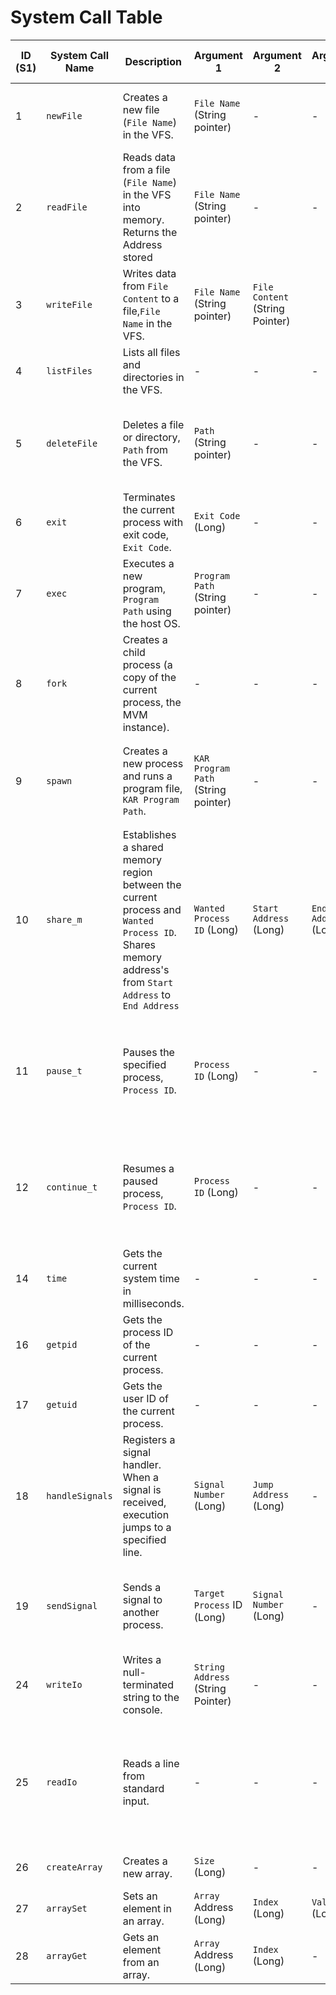 # System Call Table

| ID (S1) | System Call Name | Description                                                                                                                                           | Argument 1                          | Argument 2                      | Argument 3           | Return Value (R2)               | Notes                                                                                                                                                                  |
|---------|------------------|-------------------------------------------------------------------------------------------------------------------------------------------------------|-------------------------------------|---------------------------------|----------------------|---------------------------------|------------------------------------------------------------------------------------------------------------------------------------------------------------------------|
| 1       | `newFile`        | Creates a new file (`File Name`) in the VFS.                                                                                                          | `File Name` (String pointer)        | -                               | -                    | -                               | Throws a VM halting error if file is not found. A work around is planed                                                                                                |
| 2       | `readFile`       | Reads data from a file (`File Name`) in the VFS into memory. Returns the Address stored                                                               | `File Name` (String pointer)        | -                               | -                    | File content pointer            | -                                                                                                                                                                      |
| 3       | `writeFile`      | Writes data from `File Content` to a file,`File Name` in the VFS.                                                                                     | `File Name` (String pointer)        | `File Content` (String Pointer) |                      | -                               | Writes `Length` bytes. Returns an error code if the file is not found or writable.                                                                                     |
| 4       | `listFiles`      | Lists all files and directories in the VFS.                                                                                                           | -                                   | -                               | -                    | Array of names (pointer)        | **Not yet implemented!!!!**                                                                                                                                            |
| 5       | `deleteFile`     | Deletes a file or directory, `Path` from the VFS.                                                                                                     | `Path` (String pointer)             | -                               | -                    | -                               | Returns an error code if the path does not exist or if deletion fails.  The order of deletion is not guaranteed.                                                       |
| 6       | `exit`           | Terminates the current process with exit code, `Exit Code`.                                                                                           | `Exit Code` (Long)                  | -                               | -                    | -                               | this is a system-wide halt. Planed to only halt the process                                                                                                            |
| 7       | `exec`           | Executes a new program, `Program Path` using the host OS.                                                                                             | `Program Path` (String pointer)     | -                               | -                    | -                               | -                                                                                                                                                                      |
| 8       | `fork`           | Creates a child process (a copy of the current process, the MVM instance).                                                                            | -                                   | -                               | -                    | Child Process ID (Long)         | The child process will have a separate address space but shares the same initial code.                                                                                 |
| 9       | `spawn`          | Creates a new process and runs a program file, `KAR Program Path`.                                                                                    | `KAR Program Path` (String pointer) | -                               | -                    | Process ID (Long)               | The parent process continues execution concurrently with the new child process.                                                                                        |
| 10      | `share_m`        | Establishes a shared memory region between the current process and `Wanted Process ID`. Shares memory address's from `Start Address` to `End Address` | `Wanted Process ID` (Long)          | `Start Address` (Long)          | `End Address` (Long) | Shared Memory ID (Long)         | **IMPORTANT** These syscalls are being reworked and are **unstable**   \| Returns the ID of the shared memory region. Shared memory regions are managed by the kernel. |
| 11      | `pause_t`        | Pauses the specified process, `Process ID`.                                                                                                           | `Process ID` (Long)                 | -                               | -                    | -                               | **IMPORTANT** These syscalls are being reworked and are **unstable**   \| The process will remain paused until resumed with `continue_t`.                              |
| 12      | `continue_t`     | Resumes a paused process, `Process ID`.                                                                                                               | `Process ID` (Long)                 | -                               | -                    | -                               | **IMPORTANT** These syscalls are being reworked and are **unstable**   \| The process will resume execution from where it left off.                                    |
| 14      | `time`           | Gets the current system time in milliseconds.                                                                                                         | -                                   | -                               | -                    | Time (Long)                     | -                                                                                                                                                                      |
| 16      | `getpid`         | Gets the process ID of the current process.                                                                                                           | -                                   | -                               | -                    | Process ID (Long)               | -                                                                                                                                                                      |
| 17      | `getuid`         | Gets the user ID of the current process.                                                                                                              | -                                   | -                               | -                    | User ID (Long)                  | -                                                                                                                                                                      |
| 18      | `handleSignals`  | Registers a signal handler. When a signal is received, execution jumps to a specified line.                                                           | `Signal Number` (Long)              | `Jump Address` (Long)           | -                    | -                               | Signal handling is performed with signals generated from the host OS. The handling of signals in this way is not guaranteed.                                           |
| 19      | `sendSignal`     | Sends a signal to another process.                                                                                                                    | `Target Process` ID (Long)          | `Signal Number` (Long)          | -                    | -                               | Sends a signal to the specified process. The sending and receiving of signals is not guaranteed.                                                                       |
| 24      | `writeIo`        | Writes a null-terminated string to the console.                                                                                                       | `String Address` (String Pointer)   | -                               | -                    | -                               | The string is printed to the console.                                                                                                                                  |
| 25      | `readIo`         | Reads a line from standard input.                                                                                                                     | -                                   | -                               | -                    | String Address (String pointer) | The string is read from standard input, but it allocates memory; make sure to deallocate memory once you're done with it.                                              |
| 26      | `createArray`    | Creates a new array.                                                                                                                                  | `Size` (Long)                       | -                               | -                    | Array Address (Long)            | -                                                                                                                                                                      |
| 27      | `arraySet`       | Sets an element in an array.                                                                                                                          | `Array` Address (Long)              | `Index` (Long)                  | `Value` (Long)       | -                               | Performs bounds checking.                                                                                                                                              |
| 28      | `arrayGet`       | Gets an element from an array.                                                                                                                        | `Array` Address (Long)              | `Index` (Long)                  | -                    | Value (Long)                    | Performs bounds checking.                                                                                                                                              |


